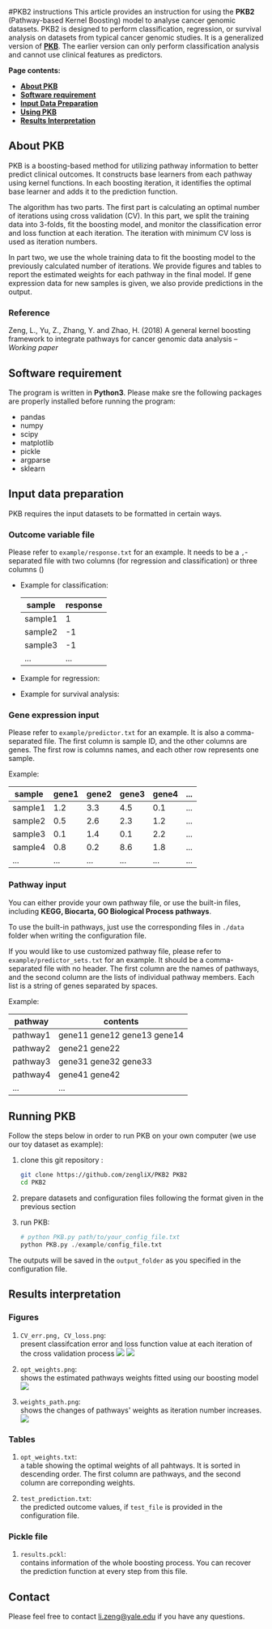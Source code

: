#PKB2 instructions
This article provides an instruction for using the **PKB2** (Pathway-based Kernel Boosting) model to analyse cancer genomic datasets. PKB2 is designed to perform classification, regression, or survival analysis on datasets from typical cancer genomic studies. It is a generalized version of [**PKB**](https://github.com/zengliX/PKB). The earlier version can only perform classification analysis and cannot use clinical features as predictors.

**Page contents:**

- [**About PKB**](#pkb)
- [**Software requirement**](#software)
- [**Input Data Preparation**](#data)
- [**Using PKB**](#run)
- [**Results Interpretation**](#results)

## <a name=pkb></a> About PKB
PKB is a boosting-based method for utilizing pathway information to better predict clinical outcomes. It constructs base learners from each pathway using kernel functions. In each boosting iteration, it identifies the optimal base learner and adds it to the prediction function.

The algorithm has two parts. The first part is calculating an optimal number of iterations using cross validation (CV). In this part, we split the training data into 3-folds, fit the boosting model, and monitor the classification error and loss function at each iteration. The iteration with minimum CV loss is used as iteration numbers.

In part two, we use the whole training data to fit the boosting model to the previously calculated number of iterations. We provide figures and tables to report the estimated weights for each pathway in the final model. If gene expression data for new samples is given, we also provide predictions in the output.

### Reference
Zeng, L., Yu, Z., Zhang, Y. and Zhao, H. (2018) A general kernel boosting framework to integrate pathways for cancer genomic data analysis – _Working paper_

## <a name=software></a> Software requirement   
The program is written in **Python3**. Please make sre the following packages are properly installed before running the program: 

- pandas
- numpy
- scipy
- matplotlib
- pickle
- argparse
- sklearn


## <a name=data></a> Input data preparation
PKB requires the input datasets to be formatted in certain ways. 

### Outcome variable file
Please refer to `example/response.txt` for an example. It needs to be a `,`-separated file with two columns (for regression and classification) or three columns () 

- Example for classification:

  sample | response 
  ------- | --------- 
  sample1 | 1 
  sample2 | -1
  sample3 | -1   
  ...     | ... 

- Example for regression:

- Example for survival analysis:


### Gene expression input
Please refer to `example/predictor.txt` for an example. It is also a comma-separated file. The first column is sample ID, and the other columns are genes. The first row is columns names, and each other row represents one sample.

Example:

| sample  | gene1 | gene2 | gene3 | gene4 | ... |
|---------|-------|-------|-------|-------|-----|
| sample1 | 1.2   | 3.3   | 4.5   | 0.1   | ... |
| sample2 | 0.5   | 2.6   | 2.3   | 1.2   | ... |
| sample3 | 0.1   | 1.4   | 0.1   | 2.2   | ... |
| sample4 | 0.8   | 0.2   | 8.6   | 1.8   | ... |
| ...     | ...   | ...   | ...   | ...   | ... |

### Pathway input
You can either provide your own pathway file, or use the built-in files, including  **KEGG, Biocarta, GO Biological Process pathways**. 

To use the built-in pathways, just use the corresponding files in `./data` folder when writing the configuration file. 

If you would like to use customized pathway file, please refer to `example/predictor_sets.txt` for an example. It should be a comma-separated file with no header. The first column are the names of pathways, and the second column are the lists of individual pathway members. Each list is a string of genes separated by spaces.

Example:

  pathway| contents 
  ------- | --------- 
  pathway1 | gene11 gene12 gene13 gene14 
  pathway2 | gene21 gene22
  pathway3 | gene31 gene32 gene33
  pathway4 | gene41 gene42
  ...     | ... 

## <a name=run></a> Running PKB
Follow the steps below in order to run PKB on your own computer (we use our toy dataset as example):

1. clone this git repository :

	```bash
	git clone https://github.com/zengliX/PKB2 PKB2
	cd PKB2
	```
2. prepare datasets and configuration files following the format given in the previous section

3. run PKB: 

	```python
	# python PKB.py path/to/your_config_file.txt
	python PKB.py ./example/config_file.txt
	```

The outputs will be saved in the `output_folder` as you specified in the configuration file.

## <a name=results></a> Results interpretation

### Figures
1. `CV_err.png, CV_loss.png`:    
present classifcation error and loss function value at each iteration of the cross validation process
![](example/example_output/CV_err.png?raw=true)
![](example/example_output/CV_loss.png?raw=true)


2. `opt_weights.png`:    
shows the estimated pathways weights fitted using our boosting model
![](example/example_output/opt_weights.png?raw=true)


3. `weights_path.png`:    
shows the changes of pathways' weights as iteration number increases.
![](example/example_output/weights_path.png?raw=true)


### Tables
1. `opt_weights.txt`:    
a table showing the optimal weights of all pahtways. It is sorted in descending order. The first column are pathways, and the second column are correponding weights.

2. `test_prediction.txt`:   
the predicted outcome values, if `test_file` is provided in the configuration file.

### Pickle file
1. `results.pckl`:   
contains information of the whole boosting process. You can recover the prediction function at every step from this file.


## Contact 
Please feel free to contact <li.zeng@yale.edu> if you have any questions.

